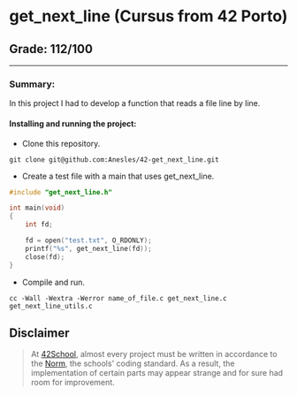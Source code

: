 # **get_next_line (Cursus from 42 Porto)**
## **Grade: 112/100**
---
### **Summary:**

In this project I had to develop a function that reads a file line by line.

#### **Installing and running the project:**
* Clone this repository.
```
git clone git@github.com:Anesles/42-get_next_line.git
```
* Create a test file with a main that uses get_next_line.
``` C
#include "get_next_line.h"

int main(void)
{
	int	fd;

	fd = open("test.txt", O_RDONLY);
	printf("%s", get_next_line(fd));
	close(fd);
}
```
* Compile and run.
```
cc -Wall -Wextra -Werror name_of_file.c get_next_line.c get_next_line_utils.c
```
## Disclaimer
> At [42School](https://en.wikipedia.org/wiki/42_(school)), almost every project must be written in accordance to the [Norm](./extras/en_norm.pdf), the schools' coding standard. As a result, the implementation of certain parts may appear strange and for sure had room for improvement.